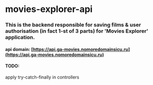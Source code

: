 # movies-explorer-api
### This is the backend responsible for saving films & user authorisation (in fact 1-st of 3 parts) for 'Movies Explorer' application.

#### api domain: [https://api.ga-movies.nomoredomainsicu.ru](https://api.ga-movies.nomoredomainsicu.ru)

#### TODO:
apply try-catch-finally in controllers  

